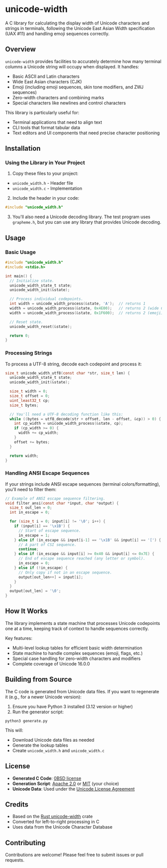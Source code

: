 # unicode-width

A C library for calculating the display width of Unicode characters and strings in terminals, following the Unicode East Asian Width specification (UAX #11) and handling emoji sequences correctly.

## Overview

`unicode-width` provides facilities to accurately determine how many terminal columns a Unicode string will occupy when displayed. It handles:

- Basic ASCII and Latin characters
- Wide East Asian characters (CJK)
- Emoji (including emoji sequences, skin tone modifiers, and ZWJ sequences)
- Zero-width characters and combining marks
- Special characters like newlines and control characters

This library is particularly useful for:
- Terminal applications that need to align text
- CLI tools that format tabular data
- Text editors and UI components that need precise character positioning

## Installation

### Using the Library in Your Project

1. Copy these files to your project:
  - `unicode_width.h` - Header file
  - `unicode_width.c` - Implementation

2. Include the header in your code:
  ```c
  #include "unicode_width.h"
  ```

3. You'll also need a Unicode decoding library. The test program uses `grapheme.h`, but you can use any library that provides Unicode decoding.

## Usage

### Basic Usage

```c
#include "unicode_width.h"
#include <stdio.h>

int main() {
  // Initialize state.
  unicode_width_state_t state;
  unicode_width_init(&state);

  // Process individual codepoints.
  int width = unicode_width_process(&state, 'A');  // returns 1
  width = unicode_width_process(&state, 0x4E00);   // returns 2 (wide CJK character)
  width = unicode_width_process(&state, 0x1F600);  // returns 2 (emoji)

  // Reset state.
  unicode_width_reset(&state);

  return 0;
}
```

### Processing Strings

To process a UTF-8 string, decode each codepoint and process it:

```c
size_t unicode_width_utf8(const char *str, size_t len) {
  unicode_width_state_t state;
  unicode_width_init(&state);

  size_t width = 0;
  size_t offset = 0;
  uint_least32_t cp;
  size_t bytes;

  // You'll need a UTF-8 decoding function like this:
  while ((bytes = utf8_decode(str + offset, len - offset, &cp)) > 0) {
    int cp_width = unicode_width_process(&state, cp);
    if (cp_width >= 0) {
      width += cp_width;
    }
    offset += bytes;
  }

  return width;
}
```

### Handling ANSI Escape Sequences

If your strings include ANSI escape sequences (terminal colors/formatting), you'll need to filter them:

```c
// Example of ANSI escape sequence filtering.
void filter_ansi(const char *input, char *output) {
  size_t out_len = 0;
  int in_escape = 0;

  for (size_t i = 0; input[i] != '\0'; i++) {
    if (input[i] == '\x1B') {
      // Start of escape sequence.
      in_escape = 1;
    } else if (in_escape && input[i-1] == '\x1B' && input[i] == '[') {
      // A part of CSI sequence.
      continue;
    } else if (in_escape && input[i] >= 0x40 && input[i] <= 0x7E) {
      // End of escape sequence reached (any letter or symbol).
      in_escape = 0;
    } else if (!in_escape) {
      // Only copy if not in an escape sequence.
      output[out_len++] = input[i];
    }
  }
  output[out_len] = '\0';
}
```

## How It Works

The library implements a state machine that processes Unicode codepoints one at a time, keeping track of context to handle sequences correctly.

Key features:
- Multi-level lookup tables for efficient basic width determination
- State machine to handle complex sequences (emoji, flags, etc.)
- Special case handling for zero-width characters and modifiers
- Complete coverage of Unicode 16.0.0

## Building from Source

The C code is generated from Unicode data files. If you want to regenerate it (e.g., for a newer Unicode version):

1. Ensure you have Python 3 installed (3.12 version or higher)
2. Run the generator script:
  ```
  python3 generate.py
  ```

This will:
- Download Unicode data files as needed
- Generate the lookup tables
- Create `unicode_width.h` and `unicode_width.c`

## License

- **Generated C Code**: [0BSD license](/LICENSE-0BSD)
- **Generation Script**: [Apache 2.0](/LICENSE-APACHE) or [MIT](/LICENSE-MIT) (your choice)
- **Unicode Data**: Used under the [Unicode License Agreement](https://www.unicode.org/license.txt)

## Credits

- Based on the [Rust unicode-width](https://github.com/unicode-rs/unicode-width) crate
- Converted for left-to-right processing in C
- Uses data from the Unicode Character Database

## Contributing

Contributions are welcome! Please feel free to submit issues or pull requests.
